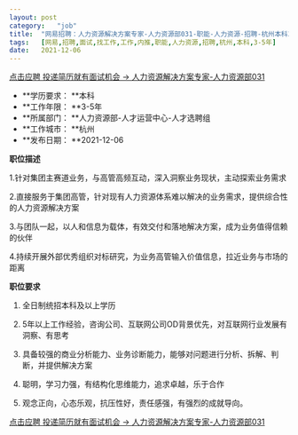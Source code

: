 ```yaml
---
layout:	post
category:	"job"
title:	"网易招聘：人力资源解决方案专家-人力资源部031-职能-人力资源-招聘-杭州本科3-5年"
tags:	[网易,招聘,面试,找工作,工作,内推,职能,人力资源,招聘,杭州,本科,3-5年]
date:	2021-12-06
---
```


[点击应聘 投递简历就有面试机会 ->  人力资源解决方案专家-人力资源部031](http://mobile.bole.netease.com/bole/boleDetail?id=34147&employeeId=346f03c3cda5f04c&key=all)



- **学历要求： **本科
- **工作年限： **3-5年
- **所属部门： **人力资源部-人才运营中心-人才选聘组
- **工作城市： **杭州
- **发布日期： **2021-12-06



**职位描述**

1.针对集团主赛道业务，与高管高频互动，深入洞察业务现状，主动探索业务需求

2.直接服务于集团高管，针对现有人力资源体系难以解决的业务需求，提供综合性的人力资源解决方案

3.与团队一起，以人和信息为载体，有效交付和落地解决方案，成为业务值得信赖的伙伴

4.持续开展外部优秀组织对标研究，为业务高管输入价值信息，拉近业务与市场的距离



**职位要求**

1. 全日制统招本科及以上学历

2. 5年以上工作经验，咨询公司、互联网公司OD背景优先，对互联网行业发展有洞察、有思考

3. 具备较强的商业分析能力、业务诊断能力，能够对问题进行分析、拆解、判断，并提供解决方案

4. 聪明，学习力强，有结构化思维能力，追求卓越，乐于合作

5. 观念正向，心态乐观，抗压性好，责任感强，有强烈的成就导向。



[点击应聘 投递简历就有面试机会 ->  人力资源解决方案专家-人力资源部031](http://mobile.bole.netease.com/bole/boleDetail?id=34147&employeeId=346f03c3cda5f04c&key=all)